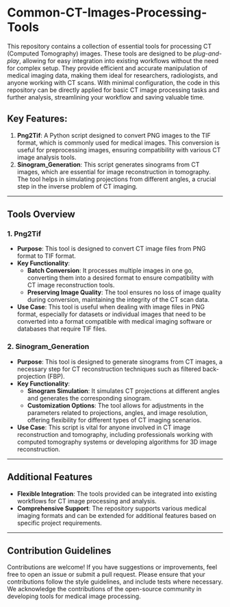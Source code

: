 # Common-CT-Images-Processing-Tools

This repository contains a collection of essential tools for processing CT (Computed Tomography) images. These tools are designed to be *plug-and-play*, allowing for easy integration into existing workflows without the need for complex setup. They provide efficient and accurate manipulation of medical imaging data, making them ideal for researchers, radiologists, and anyone working with CT scans. With minimal configuration, the code in this repository can be directly applied for basic CT image processing tasks and further analysis, streamlining your workflow and saving valuable time.

## Key Features:

1. **Png2Tif**: A Python script designed to convert PNG images to the TIF format, which is commonly used for medical images. This conversion is useful for preprocessing images, ensuring compatibility with various CT image analysis tools.
2. **Sinogram_Generation**: This script generates sinograms from CT images, which are essential for image reconstruction in tomography. The tool helps in simulating projections from different angles, a crucial step in the inverse problem of CT imaging.

---

## Tools Overview

### 1. **Png2Tif**

- **Purpose**: This tool is designed to convert CT image files from PNG format to TIF format.
- **Key Functionality**:
  - **Batch Conversion**: It processes multiple images in one go, converting them into a desired format to ensure compatibility with CT image reconstruction tools.
  - **Preserving Image Quality**: The tool ensures no loss of image quality during conversion, maintaining the integrity of the CT scan data.
- **Use Case**: This tool is useful when dealing with image files in PNG format, especially for datasets or individual images that need to be converted into a format compatible with medical imaging software or databases that require TIF files.

### 2. **Sinogram_Generation**

- **Purpose**: This tool is designed to generate sinograms from CT images, a necessary step for CT reconstruction techniques such as filtered back-projection (FBP).
- **Key Functionality**:
  - **Sinogram Simulation**: It simulates CT projections at different angles and generates the corresponding sinogram.
  - **Customization Options**: The tool allows for adjustments in the parameters related to projections, angles, and image resolution, offering flexibility for different types of CT imaging scenarios.
- **Use Case**: This script is vital for anyone involved in CT image reconstruction and tomography, including professionals working with computed tomography systems or developing algorithms for 3D image reconstruction.

---

## Additional Features

- **Flexible Integration**: The tools provided can be integrated into existing workflows for CT image processing and analysis.
- **Comprehensive Support**: The repository supports various medical imaging formats and can be extended for additional features based on specific project requirements.

---

## Contribution Guidelines

Contributions are welcome! If you have suggestions or improvements, feel free to open an issue or submit a pull request. Please ensure that your contributions follow the style guidelines, and include tests where necessary. We acknowledge the contributions of the open-source community in developing tools for medical image processing. 
